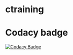 # ctraining
# Codacy badge
[![Codacy Badge](https://app.codacy.com/project/badge/Grade/12e6a8bcd3da4d148b5122b16fa177ca)](https://www.codacy.com/gh/sukhwindersingh412/ctraining/dashboard?utm_source=github.com&amp;utm_medium=referral&amp;utm_content=sukhwindersingh412/ctraining&amp;utm_campaign=Badge_Grade)
